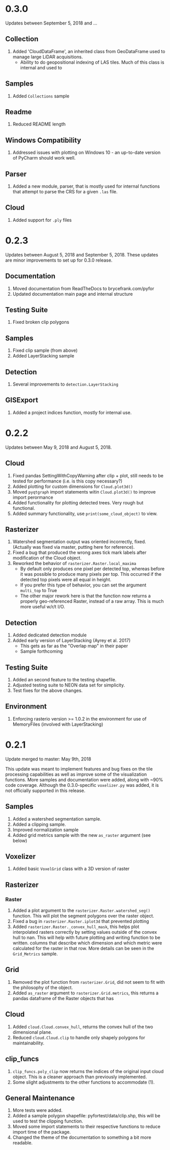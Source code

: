 # 0.3.0

Updates between September 5, 2018 and ...

## Collection

1. Added 'CloudDataFrame', an inherited class from GeoDataFrame used to manage large LiDAR acquisitions.
    - Ability to do geopositional indexing of LAS tiles. Much of this class is internal and used to

## Samples
1. Added `Collections` sample

## Readme
1. Reduced README length

## Windows Compatibility
1. Addressed issues with plotting on Windows 10 - an up-to-date version of PyCharm should work well.

## Parser
1. Added a new module, parser, that is mostly used for internal functions that attempt to parse the CRS for a given `.las` file.

## Cloud
1. Added support for `.ply` files

# 0.2.3

Updates between August 5, 2018 and September 5, 2018. These updates are minor improvements
to set up for 0.3.0 release.

## Documentation

1. Moved documentation from ReadTheDocs to brycefrank.com/pyfor
2. Updated documentation main page and internal structure

## Testing Suite

1. Fixed broken clip polygons

## Samples

1. Fixed clip sample (from above)
2. Added LayerStacking sample

## Detection
1. Several improvements to `detection.LayerStacking`

## GISExport
1. Added a project indices function, mostly for internal use.

# 0.2.2

Updates between May 9, 2018 and August 5, 2018.

## Cloud
1. Fixed pandas SettingWithCopyWarning after clip + plot, still needs to be tested for performance (i.e. is this copy
    necessary?)
2. Added plotting for custom dimensions for `Cloud.plot3d()`
3. Moved `pyqtgraph` import statements witin `Cloud.plot3d()` to improve import perormance
4. Added functionality for plotting detected trees. Very rough but functional.
5. Added summary functionality, use `print(some_cloud_object)` to view.

## Rasterizer
1. Watershed segmentation output was oriented incorrectly, fixed. (Actually was fixed via master, putting here for
    reference).
2. Fixed a bug that produced the wrong axes tick mark labels after modification of the Cloud object.
3. Reworked the behavior of `rasterizer.Raster.local_maxima`
    - By default only produces one pixel per detected top, whereas before it was possible to produce many pixels per
    top. This occurred if the detected top pixels were all equal in height.
    - If you prefer this type of behavior, you can set the argument `multi_top` to True
    - The other major rework here is that the function now returns a properly geo-referenced Raster, instead of a raw
    array. This is much more useful w/r/t I/O. 

## Detection
1. Added dedicated detection module
2. Added early version of LayerStacking (Ayrey et al. 2017)
    - This gets as far as the "Overlap map" in their paper
    - Sample forthcoming
    
## Testing Suite
1. Added an second feature to the testing shapefile.
2. Adjusted testing suite to NEON data set for simplicity.
3. Test fixes for the above changes.

## Environment
1. Enforcing rasterio version >= 1.0.2 in the environment for use of MemoryFiles (involved with LayerStacking)

# 0.2.1

Update merged to master: May 9th, 2018

This update was meant to implement features and bug fixes on the tile processing capabilities as well as improve some of the visualization functions. More samples and documentation were added, along with ~90% code coverage. Although the 0.3.0-specific `voxelizer.py` was added, it is not officially supported in this release.

## Samples
1. Added a watershed segmentation sample.
2. Added a clipping sample.
3. Improved normalization sample
4. Added grid metrics sample with the new `as_raster` argument (see below)

## Voxelizer
1. Added basic `VoxelGrid` class with a 3D version of raster

## Rasterizer
### Raster
1. Added a plot argument to the `rasterizer.Raster.watershed_seg()` function. This will plot the segment polygons over the raster object.
2. Fixed a bug in `rasterizer.Raster.iplot3d` that prevented plotting
3. Added `rasterizer.Raster._convex_hull_mask`, this helps plot interpolated rasters correctly by setting values outside
   of the convex hull to nan. This will help with future plotting and writing function to be written.
   columns that describe which dimension and which metric were calculated for the raster in that row. More details can
   be seen in the `Grid_Metrics` sample.
## Grid
1. Removed the plot function from `rasterizer.Grid`, did not seem to fit with the philosophy of the object.
2. Added `as_raster` argument to `rasterizer.Grid.metrics`, this returns a pandas dataframe of the Raster objects that has

## Cloud
1. Added `cloud.Cloud.convex_hull`, returns the convex hull of the two dimensional plane.
2. Reduced `cloud.Cloud.clip` to handle only shapely polygons for maintainability.

## clip_funcs
1. `clip_funcs.poly_clip` now returns the indices of the original input cloud object. This is a cleaner approach than previously implemented.
2. Some slight adjustments to the other functions to accommodate (1).

## General Maintenance
1. More tests were added.
2. Added a sample polygon shapefile: pyfortest/data/clip.shp, this will be used to test the clipping function.
3. Moved some import statements to their respective functions to reduce import time of the package.
4. Changed the theme of the documentation to something a bit more readable.
